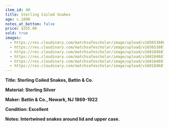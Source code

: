 ```yaml
---
item_id: 40
title: Sterling Coiled Snakes
age: c.1890
notes_at_bottom: false
price: $255.00
sold: true
images:
  - https://res.cloudinary.com/matchsafescholar/image/upload/v1656538867/Twist_snakes1.jpg
  - https://res.cloudinary.com/matchsafescholar/image/upload/v1656538871/Twist_snakes4.jpg
  - https://res.cloudinary.com/matchsafescholar/image/upload/v1681846879/snakes/coiled3.jpg
  - https://res.cloudinary.com/matchsafescholar/image/upload/v1681846878/snakes/coiled4.jpg
  - https://res.cloudinary.com/matchsafescholar/image/upload/v1681846876/snakes/coiled1.jpg
  - https://res.cloudinary.com/matchsafescholar/image/upload/v1681846878/snakes/coiled2.jpg
---
```

**Title:		 Sterling Coiled Snakes, Battin & Co.** 


**Material:	 Sterling Silver**


**Maker:	        Battin & Co., Newark, NJ 1869-1922**


**Condition:	Excellent**


**Notes:		Intertwined snakes around lid and upper case.**